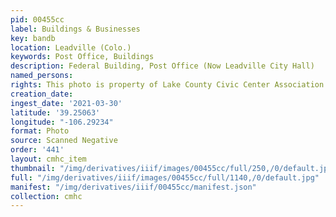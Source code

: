 ```yaml
---
pid: 00455cc
label: Buildings & Businesses
key: bandb
location: Leadville (Colo.)
keywords: Post Office, Buildings
description: Federal Building, Post Office (Now Leadville City Hall)
named_persons: 
rights: This photo is property of Lake County Civic Center Association.
creation_date: 
ingest_date: '2021-03-30'
latitude: '39.25063'
longitude: "-106.29234"
format: Photo
source: Scanned Negative
order: '441'
layout: cmhc_item
thumbnail: "/img/derivatives/iiif/images/00455cc/full/250,/0/default.jpg"
full: "/img/derivatives/iiif/images/00455cc/full/1140,/0/default.jpg"
manifest: "/img/derivatives/iiif/00455cc/manifest.json"
collection: cmhc
---
```

